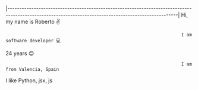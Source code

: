 |-----------------------------------------------------------------------------------------------------------------------------------------------------|
                                                                      Hi, my name is Roberto ✌
                                                                      
                                                                      
                                                                      
                                                                      
                                                                      
                                                                      I am software developer 💻
24 years 😉




                                                                      I am from Valencia, Spain
I like Python, jsx, js
